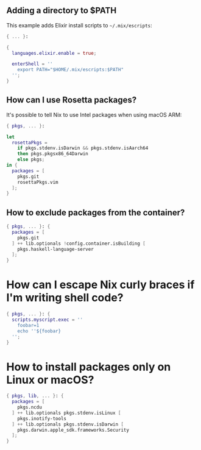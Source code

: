 ## Adding a directory to $PATH

This example adds Elixir install scripts to `~/.mix/escripts`:

```nix
{ ... }:

{
  languages.elixir.enable = true;

  enterShell = ''
    export PATH="$HOME/.mix/escripts:$PATH"
  '';
}
```

## How can I use Rosetta packages?

It's possible to tell Nix to use Intel packages when using macOS ARM:

```nix
{ pkgs, ... }:

let
  rosettaPkgs = 
    if pkgs.stdenv.isDarwin && pkgs.stdenv.isAarch64
    then pkgs.pkgsx86_64Darwin
    else pkgs;
in {
  packages = [
    pkgs.git
    rosettaPkgs.vim
  ];
}
```

## How to exclude packages from the container?

```nix
{ pkgs, ... }: {
  packages = [
    pkgs.git
  ] ++ lib.optionals !config.container.isBuilding [
    pkgs.haskell-language-server
  ];
}
```

# How can I escape Nix curly braces if I'm writing shell code?

```nix
{ pkgs, ... }: {
  scripts.myscript.exec = ''
    foobar=1
    echo ''${foobar}
  '';
}
```

# How to install packages only on Linux or macOS?

```nix
{ pkgs, lib, ... }: {
  packages = [
    pkgs.ncdu
  ] ++ lib.optionals pkgs.stdenv.isLinux [
    pkgs.inotify-tools
  ] ++ lib.optionals pkgs.stdenv.isDarwin [
    pkgs.darwin.apple_sdk.frameworks.Security
  ];
}
```
